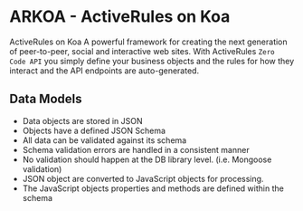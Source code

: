 ARKOA - ActiveRules on Koa
=============================

ActiveRules on Koa 
A powerful framework for creating the next generation of peer-to-peer, social and interactive web sites.
With ActiveRules `Zero Code API` you simply define your business objects and the rules for how they interact and the API endpoints are auto-generated.

## Data Models
* Data objects are stored in JSON
* Objects have a defined JSON Schema
* All data can be validated against its schema
* Schema validation errors are handled in a consistent manner
* No validation should happen at the DB library level. (i.e. Mongoose validation)
* JSON object are converted to JavaScript objects for processing.
* The JavaScript objects properties and methods are defined within the schema
